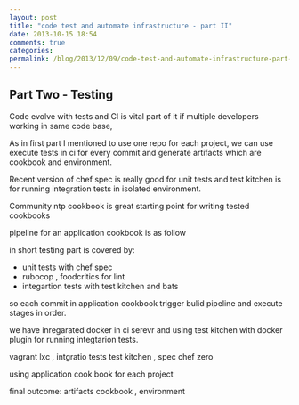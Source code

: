 ```yaml
---
layout: post
title: "code test and automate infrastructure - part II"
date: 2013-10-15 18:54
comments: true
categories: 
permalink: /blog/2013/12/09/code-test-and-automate-infrastructure-part-ii/
---
```



## Part Two  - Testing

Code evolve with tests and CI is vital part of it if multiple developers working in same code base,

As in first part I mentioned to use one repo for each project, we can use execute tests in ci for every commit and
generate artifacts which are cookbook and environment.

Recent version of chef spec is really good for unit tests and test
kitchen is for running integration tests in isolated environment.

Community ntp cookbook is great starting point for writing tested cookbooks


pipeline for an application cookbook is as follow

in short testing part is covered by:

* unit tests with chef spec
* rubocop , foodcritics for lint
* integartion tests with test kitchen and bats

<!--more-->

so each commit in application cookbook trigger bulid pipeline and
execute stages in order.

we have inregarated docker in ci serevr and using  test kitchen with docker plugin for running integtarion tests.

vagrant lxc , intgratio tests
test kitchen , spec
chef zero

using application cook book for each project

final outcome:
 artifacts
 cookbook , environment





